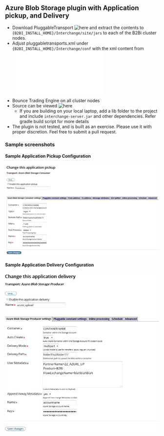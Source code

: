 ## Azure Blob Storage plugin with Application pickup, and Delivery
* Download PluggableTransport ![here](distributions) and extract the contents to ```{B2BI_INSTALL_HOME}/Interchange/site/jars``` to each of the B2Bi cluster nodes.
* Adjust pluggabletransports.xml under ```{B2BI_INSTALL_HOME}/Interchange/conf``` with the xml content from ![Pluggable-Transport-Configuration](distributions/azure-pluggabletransport.xml)
* Bounce Trading Engine on all cluster nodes
* Source can be viewed ![here](b2b-azure-plugin)
  * If you are building on your local laptop, add a lib folder to the project and include ```interchange-server.jar``` and other dependencies. Refer gradle build script for more details
* The plugin is not tested, and is built as an exercise. Please use it with proper discretion. Feel free to submit a pull request.

### Sample screenshots

#### Sample Application Pickup Configuration
![Sample Application Pickup Configuration](distributions/images/Sample_ApplicationPickup.JPG)


#### Sample Application Delivery Configuration
![Sample Application Delivery Configuration](distributions/images/Sample_ApplicationDelivery.JPG)
